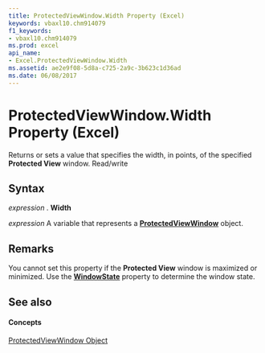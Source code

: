 ```yaml
---
title: ProtectedViewWindow.Width Property (Excel)
keywords: vbaxl10.chm914079
f1_keywords:
- vbaxl10.chm914079
ms.prod: excel
api_name:
- Excel.ProtectedViewWindow.Width
ms.assetid: ae2e9f08-5d8a-c725-2a9c-3b623c1d36ad
ms.date: 06/08/2017
---
```



# ProtectedViewWindow.Width Property (Excel)

Returns or sets a value that specifies the width, in points, of the specified  **Protected View** window. Read/write


## Syntax

 _expression_ . **Width**

 _expression_ A variable that represents a **[ProtectedViewWindow](protectedviewwindow-object-excel.md)** object.


## Remarks

You cannot set this property if the  **Protected View** window is maximized or minimized. Use the **[WindowState](protectedviewwindow-windowstate-property-excel.md)** property to determine the window state.


## See also


#### Concepts


[ProtectedViewWindow Object](protectedviewwindow-object-excel.md)

